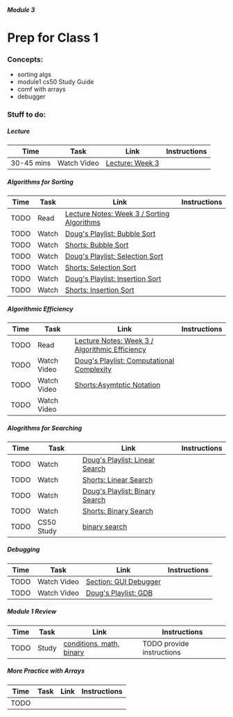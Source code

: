 ##### Module 3

# Prep for Class 1

### Concepts:
* sorting algs
* module1 cs50 Study Guide
* comf with arrays
* debugger

### Stuff to do:

##### Lecture
Time | Task | Link | Instructions
-----|------|------|-------------
30-45 mins | Watch Video | [Lecture: Week 3](https://www.youtube.com/watch?v=IEOO5UToo6A) | 


##### Algorithms for Sorting
Time | Task | Link | Instructions
-----|------|------|-------------
TODO | Read | [Lecture Notes: Week 3 / Sorting Algorithms](http://cdn.cs50.net/2015/fall/lectures/3/m/notes3m/notes3m.html#sorting_algorithms)
TODO | Watch | [Doug's Playlist: Bubble Sort](TODO) |
TODO | Watch | [Shorts: Bubble Sort](TODO) |
TODO | Watch | [Doug's Playlist: Selection Sort](TODO) |
TODO | Watch | [Shorts: Selection Sort](TODO) |
TODO | Watch | [Doug's Playlist: Insertion Sort](TODO) |
TODO | Watch | [Shorts: Insertion Sort](TODO) |

##### Algorithmic Efficiency
Time | Task | Link | Instructions
-----|------|------|-------------
TODO | Read | [Lecture Notes: Week 3 / Algorithmic Efficiency](http://cdn.cs50.net/2015/fall/lectures/3/m/notes3m/notes3m.html#algorithmic_efficiency)
TODO | Watch Video | [Doug's Playlist: Computational Complexity](TODO)
TODO | Watch Video | [Shorts:Asymtptic Notation](http://cs50.tv/2012/fall/shorts/asymptotic_notation/asymptotic_notation-720p.mp4)
TODO | Watch Video | 

##### Alogrithms for Searching
Time | Task | Link | Instructions
-----|------|------|-------------
TODO | Watch | [Doug's Playlist: Linear Search](TODO)
TODO | Watch | [Shorts: Linear Search](TODO)
TODO | Watch | [Doug's Playlist: Binary Search](TODO)
TODO | Watch | [Shorts: Binary Search](TODO)
TODO | CS50 Study | [binary search](https://study.cs50.net/binary_search?toc=binary_search)

##### Debugging
Time | Task | Link | Instructions
-----|------|------|-------------
TODO | Watch Video | [Section: GUI Debugger](https://www.youtube.com/watch?v=-G_klBQLgdc)
TODO | Watch Video | [Doug's Playlist: GDB](TODO)

##### Module 1 Review
Time | Task | Link | Instructions
-----|------|------|-------------
TODO | Study | [conditions, math, binary](https://study.cs50.net/loops?toc=conditions,math,binary) | TODO provide instructions

##### More Practice with Arrays
Time | Task | Link | Instructions
-----|------|------|-------------
TODO |
